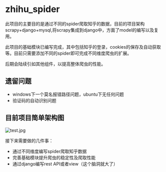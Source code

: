 # zhihu_spider

此项目的主要目的是通过不同的spider爬取知乎的数据，目前的项目架构scrapy+django+mysql,将scrapy集成到django中，方面了model的编写以及复用。

此项目的基础模块已编写完成，其中包括知乎的登录，cookies的保存及自动获取等。目前只需要添加不同的spider即可完成不同维度爬虫的扩展。

后期会陆续引如其他组件，以提高整体爬虫的性能。

## 遗留问题
- windows下一个莫名报错路径问题，ubuntu下无任何问题
- 验证码的自动识别问题


## 目前项目简单架构图
![test.jpg](https://i.loli.net/2017/09/01/59a8c87479c09.jpg)

接下来需要做的几件事：

- 通过不同维度编写spider爬取知乎数据
- 完善基础模块提升爬虫的稳定性及爬取性能
- 通过django编写rest API或者view（这个脑洞就大了）



